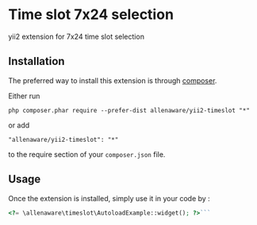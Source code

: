 Time slot 7x24 selection
========================
yii2 extension for 7x24 time slot selection

Installation
------------

The preferred way to install this extension is through [composer](http://getcomposer.org/download/).

Either run

```
php composer.phar require --prefer-dist allenaware/yii2-timeslot "*"
```

or add

```
"allenaware/yii2-timeslot": "*"
```

to the require section of your `composer.json` file.


Usage
-----

Once the extension is installed, simply use it in your code by  :

```php
<?= \allenaware\timeslot\AutoloadExample::widget(); ?>```